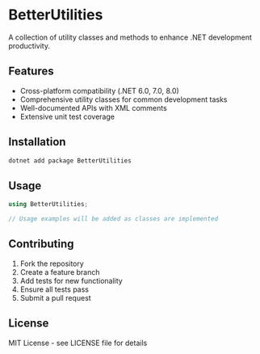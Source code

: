 # BetterUtilities

A collection of utility classes and methods to enhance .NET development productivity.

## Features

- Cross-platform compatibility (.NET 6.0, 7.0, 8.0)
- Comprehensive utility classes for common development tasks
- Well-documented APIs with XML comments
- Extensive unit test coverage

## Installation

```bash
dotnet add package BetterUtilities
```

## Usage

```csharp
using BetterUtilities;

// Usage examples will be added as classes are implemented
```

## Contributing

1. Fork the repository
2. Create a feature branch
3. Add tests for new functionality
4. Ensure all tests pass
5. Submit a pull request

## License

MIT License - see LICENSE file for details